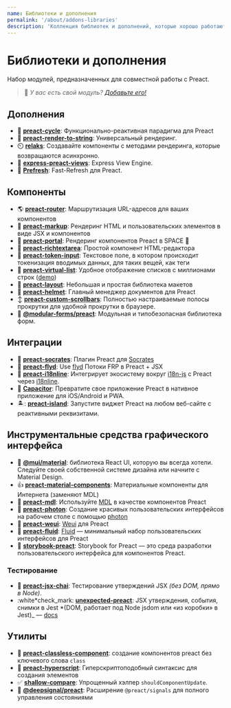 ```yaml
---
name: Библиотеки и дополнения
permalink: '/about/addons-libraries'
description: 'Коллекция библиотек и дополнений, которые хорошо работают с Preact.'
---
```


# Библиотеки и дополнения

Набор модулей, предназначенных для совместной работы с Preact.

> :information_desk_person: _У вас есть свой модуль?
> [Добавьте его!](https://github.com/preactjs/preact-www/blob/master/content/en/about/libraries-addons.md)_

## Дополнения

- :repeat: [**preact-cycle**](https://github.com/developit/preact-cycle): Функционально-реактивная парадигма для Preact
- :page_facing_up: [**preact-render-to-string**](https://github.com/preactjs/preact-render-to-string): Универсальный рендеринг.
- :timer_clock: [**relaks**](https://github.com/trambarhq/relaks): Создавайте компоненты с методами рендеринга, которые возвращаются асинхронно.
- :nut_and_bolt: [**express-preact-views**](https://github.com/edwjusti/express-preact-views): Express View Engine.
- :floppy_disk: [**Prefresh**](https://github.com/JoviDeCroock/prefresh): Fast-Refresh для Preact.

## Компоненты

- :earth_americas: [**preact-router**](https://github.com/preactjs/preact-router): Маршрутизация URL-адресов для ваших компонентов
- :bookmark_tabs: [**preact-markup**](https://github.com/developit/preact-markup): Рендеринг HTML и пользовательских элементов в виде JSX и компонентов
- :satellite: [**preact-portal**](https://github.com/developit/preact-portal): Рендеринг компонентов Preact в SPACE :milky_way:
- :pencil: [**preact-richtextarea**](https://github.com/developit/preact-richtextarea): Простой компонент HTML-редактора
- :bookmark: [**preact-token-input**](https://github.com/developit/preact-token-input): Текстовое поле, в котором происходит токенизация вводимых данных, для таких вещей, как теги
- :card_index: [**preact-virtual-list**](https://github.com/developit/preact-virtual-list): Удобное отображение списков с миллионами строк ([demo](https://jsfiddle.net/developit/qqan9pdo/))
- :triangular_ruler: [**preact-layout**](https://download.github.io/preact-layout/): Небольшая и простая библиотека макетов
- :construction_worker: [**preact-helmet**](https://github.com/download/preact-helmet): Главный менеджер документов для Preact
- :arrow_up_down: [**preact-custom-scrollbars**](https://github.com/lucafalasco/preact-custom-scrollbars): Полностью настраиваемые полосы прокрутки для удобной прокрутки в браузере.
- 🧱 [**@modular-forms/preact**](https://modularforms.dev/): Модульная и типобезопасная библиотека форм.

## Интеграции

- :thought_balloon: [**preact-socrates**](https://github.com/matthewmueller/preact-socrates): Плагин Preact для [Socrates](http://github.com/matthewmueller/socrates)
- :rowboat: [**preact-flyd**](https://github.com/xialvjun/preact-flyd): Use [flyd](https://github.com/paldepind/flyd) Потоки FRP в Preact + JSX
- :speech_balloon: [**preact-i18nline**](https://github.com/download/preact-i18nline): Интегрирует экосистему вокруг [i18n-js](https://github.com/everydayhero/i18n-js) с Preact через [i18nline](https://github.com/download/i18nline).
- :diamond_shape_with_a_dot_inside: [**Capacitor**](https://capacitorjs.com/solution/preact): Превратите свое приложение Preact в нативное приложение для iOS/Android и PWA.
- 🏝: [**preact-island**](https://github.com/mwood23/preact-island): Запустите виджет Preact на любом веб-сайте с реактивными реквизитами.

## Инструментальные средства графического интерфейса

- 🎴 [**@mui/material**](https://github.com/mui/material-ui/tree/master/examples/material-preact): библиотека React UI, которую вы всегда хотели. Следуйте своей собственной системе дизайна или начните с Material Design.
- :thumbsup: [**preact-material-components**](https://github.com/prateekbh/preact-material-components): Материальные компоненты для Интернета (заменяют MDL)
- :white_square_button: [**preact-mdl**](https://github.com/developit/preact-mdl): Используйте [MDL](https://getmdl.io) в качестве компонентов Preact
- :rocket: [**preact-photon**](https://github.com/developit/preact-photon): Создание красивых пользовательских интерфейсов на рабочем столе с помощью [photon](http://photonkit.com)
- :penguin: [**preact-weui**](https://github.com/afeiship/preact-weui): [Weui](https://github.com/afeiship/preact-weui) для Preact
- 💅 [**preact-fluid**](https://github.com/ajainvivek/preact-fluid): [Fluid](https://github.com/ajainvivek/preact-fluid) — минимальный набор пользовательских интерфейсов для Preact
- :book: [**storybook-preact**](https://github.com/storybooks/storybook/tree/next/app/preact): Storybook for Preact — это среда разработки пользовательского интерфейса для компонентов Preact.

### Тестирование

- :microscope: [**preact-jsx-chai**](https://github.com/developit/preact-jsx-chai): Тестирование утверждений JSX _(без DOM, прямо в Node)_.
- :white*check_mark: [**unexpected-preact**](https://github.com/bruderstein/unexpected-preact): JSX утверждения, события, снимки в Jest *(DOM, работает под Node jsdom или «из коробки» в Jest)\_ — [docs](https://bruderstein.github.io/unexpected-preact/)

## Утилиты

- :tophat: [**preact-classless-component**](https://github.com/ld0rman/preact-classless-component): создание компонентов preact без ключевого слова `class`
- :hammer: [**preact-hyperscript**](https://github.com/queckezz/preact-hyperscript): Гиперскриптоподобный синтаксис для создания элементов
- :white_check_mark: [**shallow-compare**](https://github.com/tkh44/shallow-compare): Упрощенный хэлпер `shouldComponentUpdate`.
- :signal_strength: [**@deepsignal/preact**](https://github.com/EthanStandel/deepsignal/tree/main/packages/preact): Расширение `@preact/signals` для полного управления состояниями
